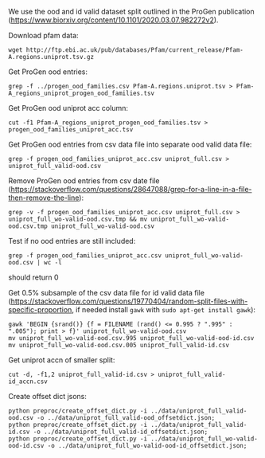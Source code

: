 We use the ood and id valid dataset split outlined in the ProGen publication (https://www.biorxiv.org/content/10.1101/2020.03.07.982272v2).

Download pfam data:
```
wget http://ftp.ebi.ac.uk/pub/databases/Pfam/current_release/Pfam-A.regions.uniprot.tsv.gz
```

Get ProGen ood entries:
```
grep -f ../progen_ood_families.csv Pfam-A.regions.uniprot.tsv > Pfam-A_regions_uniprot_progen_ood_families.tsv
```

Get ProGen ood uniprot acc column:
```
cut -f1 Pfam-A_regions_uniprot_progen_ood_families.tsv > progen_ood_families_uniprot_acc.tsv
```

Get ProGen ood entries from csv data file into separate ood valid data file:
```
grep -f progen_ood_families_uniprot_acc.csv uniprot_full.csv > uniprot_full_valid-ood.csv
```

Remove ProGen ood entries from csv date file (https://stackoverflow.com/questions/28647088/grep-for-a-line-in-a-file-then-remove-the-line):
```
grep -v -f progen_ood_families_uniprot_acc.csv uniprot_full.csv > uniprot_full_wo-valid-ood.csv.tmp && mv uniprot_full_wo-valid-ood.csv.tmp uniprot_full_wo-valid-ood.csv
```

Test if no ood entries are still included:
```
grep -f progen_ood_families_uniprot_acc.csv uniprot_full_wo-valid-ood.csv | wc -l
```
should return 0

Get 0.5% subsample of the csv data file for id valid data file (https://stackoverflow.com/questions/19770404/random-split-files-with-specific-proportion, if needed install `gawk` with `sudo apt-get install gawk`):
```
gawk 'BEGIN {srand()} {f = FILENAME (rand() <= 0.995 ? ".995" : ".005"); print > f}' uniprot_full_wo-valid-ood.csv
mv uniprot_full_wo-valid-ood.csv.995 uniprot_full_wo-valid-ood-id.csv
mv uniprot_full_wo-valid-ood.csv.005 uniprot_full_valid-id.csv
```

Get uniprot accn of smaller split:
```
cut -d, -f1,2 uniprot_full_valid-id.csv > uniprot_full_valid-id_accn.csv
```

Create offset dict jsons:
```
python preproc/create_offset_dict.py -i ../data/uniprot_full_valid-ood.csv -o ../data/uniprot_full_valid-ood_offsetdict.json;
python preproc/create_offset_dict.py -i ../data/uniprot_full_valid-id.csv -o ../data/uniprot_full_valid-id_offsetdict.json;
python preproc/create_offset_dict.py -i ../data/uniprot_full_wo-valid-ood-id.csv -o ../data/uniprot_full_wo-valid-ood-id_offsetdict.json;
```
